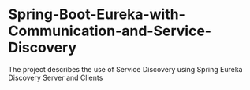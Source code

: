 # Spring-Boot-Eureka-with-Communication-and-Service-Discovery
The project describes the use of Service Discovery using Spring Eureka Discovery Server and Clients
